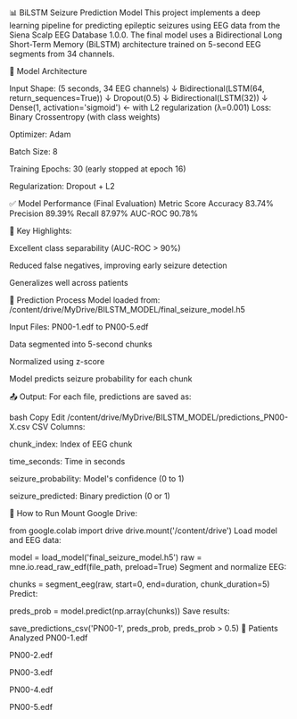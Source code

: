 📊 BiLSTM Seizure Prediction Model
This project implements a deep learning pipeline for predicting epileptic seizures using EEG data from the Siena Scalp EEG Database 1.0.0. The final model uses a Bidirectional Long Short-Term Memory (BiLSTM) architecture trained on 5-second EEG segments from 34 channels.

🔧 Model Architecture

Input Shape: (5 seconds, 34 EEG channels)
↓
Bidirectional(LSTM(64, return_sequences=True))
↓
Dropout(0.5)
↓
Bidirectional(LSTM(32))
↓
Dense(1, activation='sigmoid')  ← with L2 regularization (λ=0.001)
Loss: Binary Crossentropy (with class weights)

Optimizer: Adam

Batch Size: 8

Training Epochs: 30 (early stopped at epoch 16)

Regularization: Dropout + L2

✅ Model Performance (Final Evaluation)
Metric	Score
Accuracy	83.74%
Precision	89.39%
Recall	87.97%
AUC-ROC	90.78%

📌 Key Highlights:

Excellent class separability (AUC-ROC > 90%)

Reduced false negatives, improving early seizure detection

Generalizes well across patients

📁 Prediction Process
Model loaded from: /content/drive/MyDrive/BILSTM_MODEL/final_seizure_model.h5

Input Files: PN00-1.edf to PN00-5.edf

Data segmented into 5-second chunks

Normalized using z-score

Model predicts seizure probability for each chunk

📤 Output:
For each file, predictions are saved as:

bash
Copy
Edit
/content/drive/MyDrive/BILSTM_MODEL/predictions_PN00-X.csv
CSV Columns:

chunk_index: Index of EEG chunk

time_seconds: Time in seconds

seizure_probability: Model's confidence (0 to 1)

seizure_predicted: Binary prediction (0 or 1)

📌 How to Run
Mount Google Drive:


from google.colab import drive
drive.mount('/content/drive')
Load model and EEG data:


model = load_model('final_seizure_model.h5')
raw = mne.io.read_raw_edf(file_path, preload=True)
Segment and normalize EEG:


chunks = segment_eeg(raw, start=0, end=duration, chunk_duration=5)
Predict:


preds_prob = model.predict(np.array(chunks))
Save results:



save_predictions_csv('PN00-1', preds_prob, preds_prob > 0.5)
📌 Patients Analyzed
PN00-1.edf

PN00-2.edf

PN00-3.edf

PN00-4.edf

PN00-5.edf

